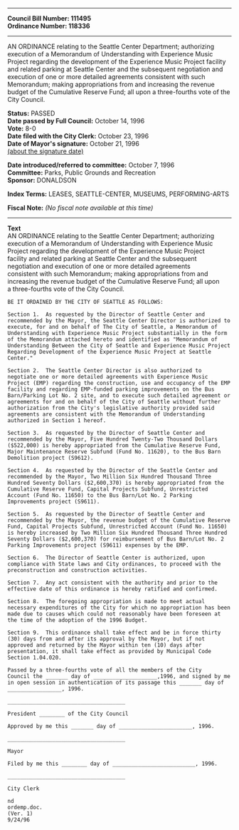 * * * * *  
  
**Council Bill Number: [](#h0)[](#h2)111495**   
**Ordinance Number: 118336**  
  
* * * * *  
  
AN ORDINANCE relating to the Seattle Center Department; authorizing execution of a Memorandum of Understanding with Experience Music Project regarding the development of the Experience Music Project facility and related parking at Seattle Center and the subsequent negotiation and execution of one or more detailed agreements consistent with such Memorandum; making appropriations from and increasing the revenue budget of the Cumulative Reserve Fund; all upon a three-fourths vote of the City Council.  
  
**Status:** PASSED   
**Date passed by Full Council:** October 14, 1996   
**Vote:** 8-0   
**Date filed with the City Clerk:** October 23, 1996   
**Date of Mayor's signature:** October 21, 1996   
[(about the signature date)](/~public/approvaldate.htm)   
  
  
**Date introduced/referred to committee:** October 7, 1996   
**Committee:** Parks, Public Grounds and Recreation   
**Sponsor:** DONALDSON   
  
**Index Terms:** LEASES, SEATTLE-CENTER, MUSEUMS, PERFORMING-ARTS  
  
**Fiscal Note:** *(No fiscal note available at this time)*  
  
* * * * *  
  
**Text**  
    AN ORDINANCE relating to the Seattle Center Department; authorizing  
    execution of a Memorandum of Understanding with Experience Music  
    Project regarding the development of the Experience Music Project  
    facility and related parking at Seattle Center and the subsequent  
    negotiation and execution of one or more detailed agreements  
    consistent with such Memorandum; making appropriations from and  
    increasing the revenue budget of the Cumulative Reserve Fund; all upon  
    a three-fourths vote of the City Council.  
  
    BE IT ORDAINED BY THE CITY OF SEATTLE AS FOLLOWS:  
  
    Section 1.  As requested by the Director of Seattle Center and  
    recommended by the Mayor, the Seattle Center Director is authorized to  
    execute, for and on behalf of The City of Seattle, a Memorandum of  
    Understanding with Experience Music Project substantially in the form  
    of the Memorandum attached hereto and identified as "Memorandum of  
    Understanding Between the City of Seattle and Experience Music Project  
    Regarding Development of the Experience Music Project at Seattle  
    Center."  
  
    Section 2.  The Seattle Center Director is also authorized to  
    negotiate one or more detailed agreements with Experience Music  
    Project (EMP) regarding the construction, use and occupancy of the EMP  
    facility and regarding EMP-funded parking improvements on the Bus  
    Barn/Parking Lot No. 2 site, and to execute such detailed agreement or  
    agreements for and on behalf of the City of Seattle without further  
    authorization from the City's legislative authority provided said  
    agreements are consistent with the Memorandum of Understanding  
    authorized in Section 1 hereof.  
  
    Section 3.  As requested by the Director of Seattle Center and  
    recommended by the Mayor, Five Hundred Twenty-Two Thousand Dollars  
    ($522,000) is hereby appropriated from the Cumulative Reserve Fund,  
    Major Maintenance Reserve Subfund (Fund No. 11620), to the Bus Barn  
    Demolition project (S9612).  
  
    Section 4.  As requested by the Director of the Seattle Center and  
    recommended by the Mayor, Two Million Six Hundred Thousand Three  
    Hundred Seventy Dollars ($2,600,370) is hereby appropriated from the  
    Cumulative Reserve Fund, Capital Projects Subfund, Unrestricted  
    Account (Fund No. 11650) to the Bus Barn/Lot No. 2 Parking  
    Improvements project (S9611).  
  
    Section 5.  As requested by the Director of Seattle Center and  
    recommended by the Mayor, the revenue budget of the Cumulative Reserve  
    Fund, Capital Projects Subfund, Unrestricted Account (Fund No. 11650)  
    is hereby increased by Two Million Six Hundred Thousand Three Hundred  
    Seventy Dollars ($2,600,370) for reimbursement of Bus Barn/Lot No. 2  
    Parking Improvements project (S9611) expenses by the EMP.  
  
    Section 6.  The Director of Seattle Center is authorized, upon  
    compliance with State laws and City ordinances, to proceed with the  
    preconstruction and construction activities.  
  
    Section 7.  Any act consistent with the authority and prior to the  
    effective date of this ordinance is hereby ratified and confirmed.  
  
    Section 8.  The foregoing appropriation is made to meet actual  
    necessary expenditures of the City for which no appropriation has been  
    made due to causes which could not reasonably have been foreseen at  
    the time of the adoption of the 1996 Budget.  
  
    Section 9.  This ordinance shall take effect and be in force thirty  
    (30) days from and after its approval by the Mayor, but if not  
    approved and returned by the Mayor within ten (10) days after  
    presentation, it shall take effect as provided by Municipal Code  
    Section 1.04.020.  
  
    Passed by a three-fourths vote of all the members of the City  
    Council the _______ day of ____________________,1996, and signed by me  
    in open session in authentication of its passage this _______ day of  
    _________________, 1996.  
  
    _____________________________________  
  
    President ________ of the City Council  
  
    Approved by me this _______ day of _______________________, 1996.  
  
    _____________________________________  
  
    Mayor  
  
    Filed by me this ________ day of __________________________, 1996.  
  
    _____________________________________  
  
    City Clerk  
  
    nd  
    ordemp.doc.  
    (Ver. 1)  
    9/24/96  
